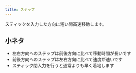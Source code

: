 ```yaml
---
title: ステップ
---
```


スティックを入力した方向に短い間高速移動します。

## 小ネタ
* 左右方向へのステップは前後方向に比べて移動時間が長いです
* 前後方向へのステップは左右方向に比べて速度が速いです
* スティック閉入力を行うと通常よりも早く着地します
